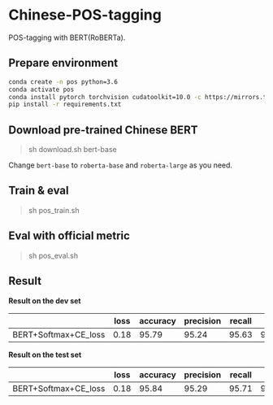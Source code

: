 # Chinese-POS-tagging

POS-tagging with BERT(RoBERTa). 

## Prepare environment
```bash
conda create -n pos python=3.6
conda activate pos
conda install pytorch torchvision cudatoolkit=10.0 -c https://mirrors.tuna.tsinghua.edu.cn/anaconda/cloud/pytorch
pip install -r requirements.txt 
```
## Download pre-trained Chinese BERT

> sh download.sh bert-base

Change `bert-base` to `roberta-base` and `roberta-large` as you need.

## Train & eval

> sh pos_train.sh 

## Eval with official metric

> sh pos_eval.sh

## Result

**Result on the dev set**

|                              | loss           | accuracy       | precision       | recall          | f1               |
| ---------------------------- | -------------- | -------------- | --------------- | --------------- | ---------------- |
| BERT+Softmax+CE_loss         | 0.18 |  95.79  |   95.24  |  95.63    | 95.44 |

**Result on the test set**

|                              | loss           | accuracy       | precision       | recall          | f1               |
| ---------------------------- | -------------- | -------------- | --------------- | --------------- | ---------------- |
| BERT+Softmax+CE_loss         | 0.18 |  95.84  |   95.29  |  95.71    | 95.50 |